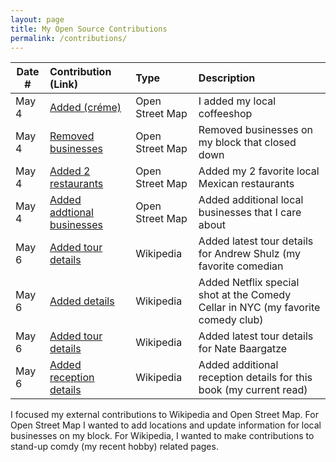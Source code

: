 ```yaml
---
layout: page
title: My Open Source Contributions
permalink: /contributions/
---
```


<!--
Type of the contribution should be "Wikipedia edit", "OpenStreet Map feature", "Documentation", "Course website", "Blog",
"Browser Add-on", etc.

The description should include a brief summary of what you did.

The link should bring us to a public page that shows your contribution. 

Replace the first row with your own contribution. 

-->





| Date #       | Contribution (Link)  | Type  | Description |
|---|:---|:---|:---|
| May 4   | [Added (créme)](https://www.openstreetmap.org/changeset/120560188)    | Open Street Map | I added my local coffeeshop |
| May 4  | [Removed businesses](https://www.openstreetmap.org/changeset/120560457)   | Open Street Map  |  Removed businesses on my block that closed down    |
| May 4   | [Added 2 restaurants](https://www.openstreetmap.org/changeset/120560583)    | Open Street Map | Added my 2 favorite local Mexican restaurants   |
| May 4  | [Added addtional businesses](https://www.openstreetmap.org/changeset/120561034) | Open Street Map | Added additional local businesses that I care about |
| May 6 | [Added tour details](https://en.wikipedia.org/w/index.php?title=Andrew_Schulz&oldid=1086520047) | Wikipedia | Added latest tour details for Andrew Shulz (my favorite comedian |
| May 6 | [Added details](https://en.wikipedia.org/w/index.php?title=Comedy_Cellar&oldid=1086521956) | Wikipedia | Added Netflix special shot at the Comedy Cellar in NYC (my favorite comedy club) |
| May 6 | [Added tour details](https://en.wikipedia.org/w/index.php?title=Nate_Bargatze&oldid=1086523271) | Wikipedia | Added latest tour details for Nate Baargatze |
| May 6 | [Added reception details](https://en.wikipedia.org/w/index.php?title=The_Precipice:_Existential_Risk_and_the_Future_of_Humanity&oldid=1086524390) | Wikipedia | Added additional reception details for this book (my current read) | 


I focused my external contributions to Wikipedia and Open Street Map. For Open Street Map I wanted to add locations and update information for local businesses on my block. For Wikipedia, I wanted to make contributions to stand-up comdy (my recent hobby) related pages. 
